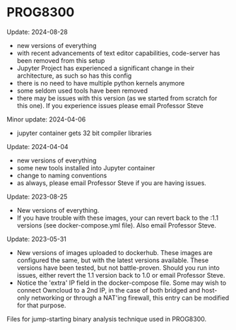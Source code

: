 # PROG8300

Update: 2024-08-28
- new versions of everything
- with recent advancements of text editor capabilities, code-server has been removed from this setup
- Jupyter Project has experienced a significant change in their architecture, as such so has this config
- there is no need to have multiple python kernels anymore
- some seldom used tools have been removed 
- there may be issues with this version (as we started from scratch for this one).  If you experience issues please email Professor Steve

Minor update: 2024-04-06
- jupyter container gets 32 bit compiler libraries

Update: 2024-04-04
- new versions of everything
- some new tools installed into Jupyter container
- change to naming conventions
- as always, please email Professor Steve if you are having issues.

Update: 2023-08-25
- New versions of everything.
- If you have trouble with these images, your can revert back to the :1.1 versions (see docker-compose.yml file). Also email Professor Steve.

Update: 2023-05-31
- New versions of images uploaded to dockerhub. These images are configured the same, but with the latest versions available.
    These versions have been tested, but not battle-proven.  Should you run into issues, either revert the 1.1 version back to 1.0
    or email Professor Steve.
- Notice the 'extra' IP field in the docker-compose file.  Some may wish to connect Owncloud to a 2nd IP, in the case of both bridged
    and host-only networking or through a NAT'ing firewall, this entry can be modified for that purpose.

Files for jump-starting binary analysis technique used in PROG8300.
